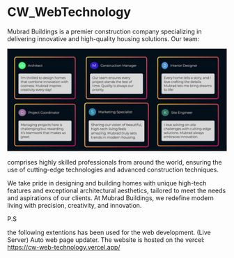 # CW_WebTechnology

Mubrad Buildings is a premier construction company specializing in delivering innovative and high-quality housing solutions. Our team: 

![image Team](https://github.com/capebabra/CW_WebTechnology/blob/main/testimonials/img/team.png?raw=true)


comprises highly skilled professionals from around the world, ensuring the use of cutting-edge technologies and advanced construction techniques. 

We take pride in designing and building homes with unique high-tech features and exceptional architectural aesthetics, tailored to meet the needs and aspirations of our clients. At Mubrad Buildings, we redefine modern living with precision, creativity, and innovation.


P.S  

the following extentions has been used for the web development. (Live Server) Auto web page updater.
The website is hosted on the vercel: https://cw-web-technology.vercel.app/

